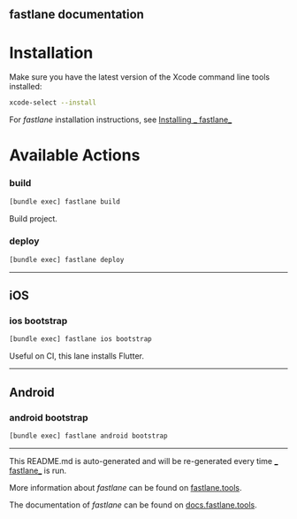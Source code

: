 fastlane documentation
----

# Installation

Make sure you have the latest version of the Xcode command line tools installed:

```sh
xcode-select --install
```

For _fastlane_ installation instructions, see [Installing _
fastlane_](https://docs.fastlane.tools/#installing-fastlane)

# Available Actions

### build

```sh
[bundle exec] fastlane build
```

Build project.

### deploy

```sh
[bundle exec] fastlane deploy
```

----

## iOS

### ios bootstrap

```sh
[bundle exec] fastlane ios bootstrap
```

Useful on CI, this lane installs Flutter.

----

## Android

### android bootstrap

```sh
[bundle exec] fastlane android bootstrap
```

----

This README.md is auto-generated and will be re-generated every time [_
fastlane_](https://fastlane.tools) is run.

More information about _fastlane_ can be found on [fastlane.tools](https://fastlane.tools).

The documentation of _fastlane_ can be found on [docs.fastlane.tools](https://docs.fastlane.tools).
